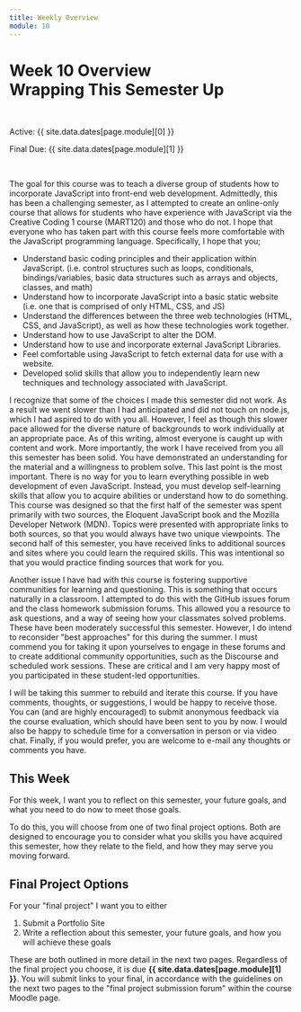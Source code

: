 ```yaml
---
title: Weekly Overview
module: 10
---
```


# Week 10 Overview <br />Wrapping This Semester Up


<br />


Active: {{ site.data.dates[page.module][0] }}

Final Due: {{ site.data.dates[page.module][1] }}


<br />

<!-- <div class="embed-responsive embed-responsive-16by9"><iframe class="embed-responsive-item" src="https://www.youtube.com/embed/GGX5lm2me0A" frameborder="0" allowfullscreen></iframe></div> -->


The goal for this course was to teach a diverse group of students how to incorporate JavaScript into front-end web development. Admittedly, this has been a challenging semester, as I attempted to create an online-only course that allows for students who have experience with JavaScript via the Creative Coding 1 course (MART120) and those who do not. I hope that everyone who has taken part with this course feels more comfortable with the JavaScript programming language. Specifically, I hope that you;

- Understand basic coding principles and their application within JavaScript. (i.e. control structures such as loops, conditionals, bindings/variables, basic data structures such as arrays and objects, classes, and math)
- Understand how to incorporate JavaScript into a basic static website (i.e. one that is comprised of only HTML, CSS, and JS)
- Understand the differences between the three web technologies (HTML, CSS, and JavaScript), as well as how these technologies work together.
- Understand how to use JavaScript to alter the DOM.
- Understand how to use and incorporate external JavaScript Libraries.
- Feel comfortable using JavaScript to fetch external data for use with a website.
- Developed solid skills that allow you to independently learn new techniques and technology associated with JavaScript.

I recognize that some of the choices I made this semester did not work. As a result we went slower than I had anticipated and did not touch on node.js, which I had aspired to do with you all. However, I feel as though this slower pace allowed for the diverse nature of backgrounds to work individually at an appropriate pace. As of this writing, almost everyone is caught up with content and work. More importantly, the work I have received from you all this semester has been solid. You have demonstrated an understanding for the material and a willingness to problem solve. This last point is the most important. There is no way for you to learn everything possible in web development of even JavaScript. Instead, you must develop self-learning skills that allow you to acquire abilities or understand how to do something. This course was designed so that the first half of the semester was spent primarily with two sources, the Eloquent JavaScript book and the Mozilla Developer Network (MDN). Topics were presented with appropriate links to both sources, so that you would always have two unique viewpoints. The second half of this semester, you have received links to additional sources and sites where you could learn the required skills. This was intentional so that you would practice finding sources that work for you.

Another issue I have had with this course is fostering supportive communities for learning and questioning. This is something that occurs naturally in a classroom. I attempted to do this with the GitHub issues forum and the class homework submission forums. This allowed you a resource to ask questions, and a way of seeing how your classmates solved problems. These have been moderately successful this semester. However, I do intend to reconsider "best approaches" for this during the summer. I must commend you for taking it upon yourselves to engage in these forums and to create additional community opportunities, such as the Discourse and scheduled work sessions. These are critical and I am very happy most of you participated in these student-led opportunities.

I will be taking this summer to rebuild and iterate this course. If you have comments, thoughts, or suggestions, I would be happy to receive those. You can (and are highly encouraged) to submit anonymous feedback via the course evaluation, which should have been sent to you by now. I would also be happy to schedule time for a conversation in person or via video chat. Finally, if you would prefer, you are welcome to e-mail any thoughts or comments you have.

## This Week

For this week, I want you to reflect on this semester, your future goals, and what you need to do now to meet those goals.

To do this, you will choose from one of two final project options. Both are designed to encourage you to consider what you skills you have acquired this semester, how they relate to the field, and how they may serve you moving forward. 

## Final Project Options

For your "final project" I want you to either

1. Submit a Portfolio Site
2. Write a reflection about this semester, your future goals, and how you will achieve these goals

These are both outlined in more detail in the next two pages. Regardless of the final project you choose, it is due **{{ site.data.dates[page.module][1] }}**. You will submit links to your final, in accordance with the guidelines on the next two pages to the "final project submission forum" within the course Moodle page.

